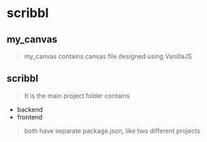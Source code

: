 # scribbl

## my_canvas
> my_canvas contains canvas file designed using VanillaJS

## scribbl
> It is the main project folder contains
- backend
- frontend
> both have separate package.json, like two different projects